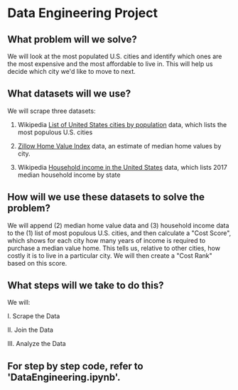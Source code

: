 # Data Engineering Project

## What problem will we solve? ##
We will look at the most populated U.S. cities and identify which ones are the most expensive and the most affordable to live in. This will help us decide which city we'd like to move to next.

## What datasets will we use? ##

We will scrape three datasets: <br/>

1) Wikipedia [List of United States cities by population](https://en.wikipedia.org/wiki/List_of_United_States_cities_by_population) data, which lists the most populous U.S. cities

2) [Zillow Home Value Index](https://www.zillow.com/research/zhvi-methodology-6032/) data, an estimate of median home values by city. 

3) Wikipedia [Household income in the United States](https://en.wikipedia.org/wiki/Household_income_in_the_United_States) data, which lists 2017 median household income by state 

## How will we use these datasets to solve the problem? ##
We will append (2) median home value data and (3) household income data to the (1) list of most populous U.S. cities, and then calculate a "Cost Score", which shows for each city how many years of income is required to purchase a median value home. This tells us, relative to other cities, how costly it is to live in a particular city. We will then create a "Cost Rank" based on this score. </br>

## What steps will we take to do this? ##

We will: <br/>

I. Scrape the Data <br/>

II. Join the Data <br/>

III. Analyze the Data

## For step by step code, refer to 'DataEngineering.ipynb'.
 
